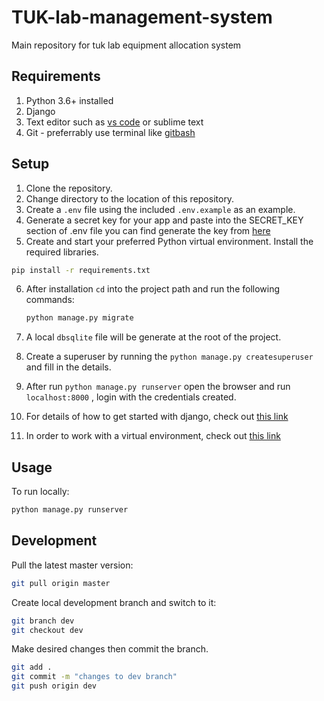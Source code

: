 # TUK-lab-management-system

Main repository for tuk lab equipment allocation system

## Requirements

1. Python 3.6+ installed
2. Django
3. Text editor such as [vs code](https://code.visualstudio.com/) or sublime text
4. Git - preferrably use terminal like [gitbash](https://gitforwindows.org/)

## Setup

1. Clone the repository.
2. Change directory to the location of this repository.
3. Create a `.env` file using the included `.env.example` as an example.
4. Generate a secret key for your app and paste into the SECRET_KEY section of .env file
you can find generate the key from [here](https://miniwebtool.com/django-secret-key-generator/)
5. Create and start your preferred Python virtual environment. Install the required libraries.

```bash
pip install -r requirements.txt
```

6. After installation ``cd`` into the project path and run the following commands:

    ``` python
    python manage.py migrate
    ```

7. A local ```dbsqlite``` file will be generate at the root of the project.
8. Create a superuser by running the ``python manage.py createsuperuser`` and fill in the details.
9. After run ``python manage.py runserver`` open the browser and run  ``localhost:8000`` , login with the credentials created.
10. For details of how to get started with django, check out [this link](https://www.djangoproject.com/start/)
11. In order to work with a virtual environment, check out [this link](https://tutorial.djangogirls.org/en/installation/#pythonanywhere)

## Usage

To run locally:

```bash
python manage.py runserver
```

## Development

Pull the latest master version:

```bash
git pull origin master
```

Create local development branch and switch to it:

```bash
git branch dev
git checkout dev
```

Make desired changes then commit the branch.

```bash
git add .
git commit -m "changes to dev branch"
git push origin dev
```

